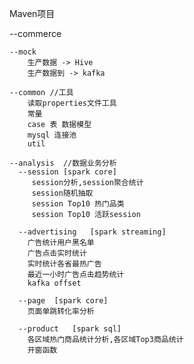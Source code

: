

Maven项目

--commerce

    --mock  
        生产数据 -> Hive
        生产数据到 -> kafka

    --common //工具
        读取properties文件工具
        常量
        case 表 数据模型
        mysql 连接池
        util

    --analysis  //数据业务分析
      --session [spark core]  
         session分析,session聚合统计
         session随机抽取
         session Top10 热门品类
         session Top10 活跃session

      --advertising   [spark streaming]
        广告统计用户黑名单
        广告点击实时统计
        实时统计各省最热广告
        最近一小时广告点击趋势统计
        kafka offset

      --page  [spark core]
        页面单跳转化率分析

      --product   [spark sql]
        各区域热门商品统计分析,各区域Top3商品统计
        开窗函数